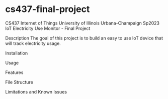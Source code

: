 # cs437-final-project
CS437 Internet of Things
University of Illinois Urbana-Champaign
Sp2023
IoT Electricity Use Monitor - Final Project

Description
The goal of this project is to build an easy to use IoT device that will track electricity usage.  

Installation

Usage


Features


File Structure

Limitations and Known Issues
